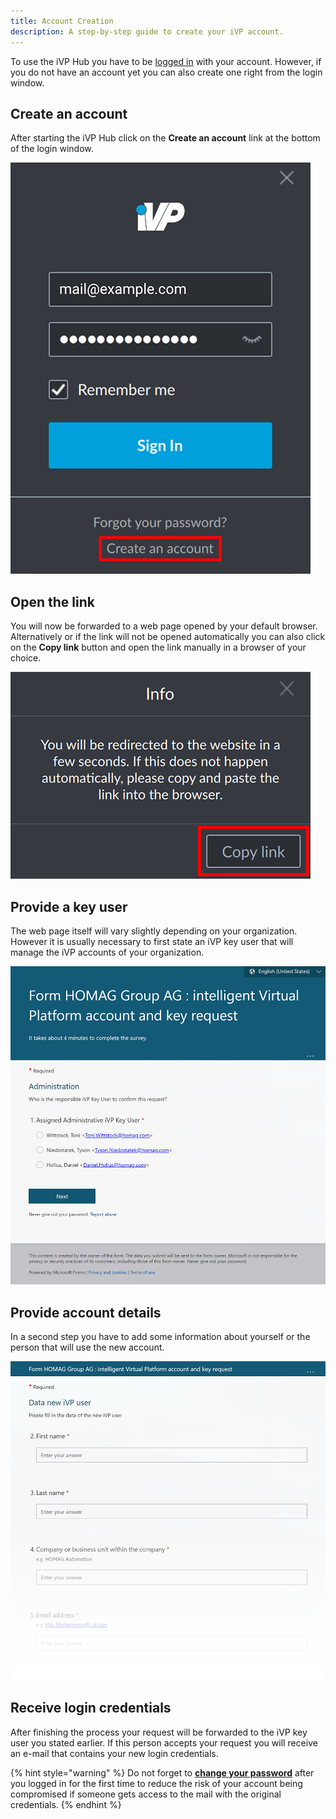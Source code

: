 ```yaml
---
title: Account Creation
description: A step-by-step guide to create your iVP account.
---
```


To use the iVP Hub you have to be [logged in](./login.md) with your account. However, if you do not have an account yet you can also create one right from the login window.

## Create an account

After starting the iVP Hub click on the __Create an account__ link at the bottom of the login window.

![iVP Hub Account Management - Create an account](../../../.gitbook/assets/hub_account_management_creation.png)

## Open the link

You will now be forwarded to a web page opened by your default browser. Alternatively or if the link will not be opened automatically you can also click on the __Copy link__ button and open the link manually in a browser of your choice.

![iVP Hub Account Management - Open the link](../../../.gitbook/assets/hub_account_management_link.png)

## Provide a key user

The web page itself will vary slightly depending on your organization. However it is usually necessary to first state an iVP key user that will manage the iVP accounts of your organization.

![iVP Hub Account Management - Provide a key user](../../../.gitbook/assets/hub_account_management_responsible.png)

## Provide account details

In a second step you have to add some information about yourself or the person that will use the new account.

![iVP Hub Account Management - Provide account details](../../../.gitbook/assets/hub_account_management_details.png)

## Receive login credentials

After finishing the process your request will be forwarded to the iVP key user you stated earlier. If this person accepts your request you will receive an e-mail that contains your new login credentials.

{% hint style="warning" %}
Do not forget to [__change your password__](./reset-account-password.md) after you logged in for the first time to reduce the risk of your account being compromised if someone gets access to the mail with the original credentials.
{% endhint %}